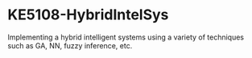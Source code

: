 # KE5108-HybridIntelSys
Implementing a hybrid intelligent systems using a variety of techniques such as GA, NN, fuzzy inference, etc.
